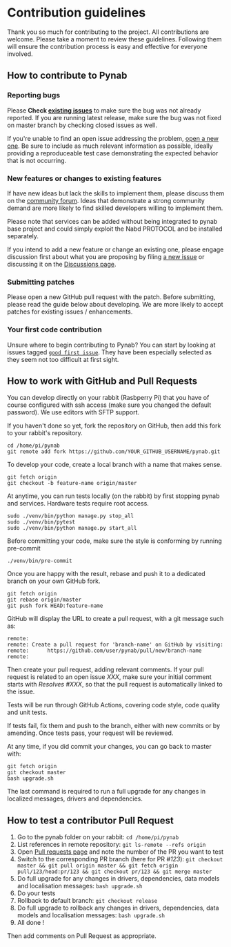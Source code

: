# Contribution guidelines

Thank you so much for contributing to the project. All contributions are
welcome. Please take a moment to review these guidelines. Following them will
ensure the contribution process is easy and effective for everyone involved.

## How to contribute to Pynab

### Reporting bugs

Please **Check [existing issues](/nabaztag2018/pynab/issues)** to make sure the
bug was not already reported. If you are running latest release, make sure the
bug was not fixed on master branch by checking closed issues as well.

If you're unable to find an open issue addressing the problem,
[open a new one](/nabaztag2018/pynab/issues/new). Be sure to include as much
relevant information as possible, ideally providing a reproduceable test case
demonstrating the expected behavior that is not occurring.

### New features or changes to existing features

If have new ideas but lack the skills to implement them, please discuss them
on the [community forum](http://tagtagtag.fr/forum/). Ideas that demonstrate
a strong community demand are more likely to find skilled developers willing
to implement them.

Please note that services can be added without being integrated to pynab base
project and could simply exploit the Nabd PROTOCOL and be installed separately.

If you intend to add a new feature or change an existing one, please engage
discussion first about what you are proposing by filing
[a new issue](/nabaztag2018/pynab/issues/new) or discussing it on the
[Discussions page](https://github.com/nabaztag2018/pynab/discussions).

### Submitting patches

Please open a new GitHub pull request with the patch. Before submitting, please
read the guide below about developing. We are more likely to accept
patches for existing issues / enhancements.

### Your first code contribution

Unsure where to begin contributing to Pynab? You can start by looking at issues
tagged [`good first issue`](https://github.com/nabaztag2018/pynab/issues?q=is%3Aissue+is%3Aopen+label%3A%22good+first+issue%22).
They have been especially selected as they seem not too difficult at first
sight.

## How to work with GitHub and Pull Requests

You can develop directly on your rabbit (Rasbperry Pi) that you have of course
configured with ssh access (make sure you changed the default password). We
use editors with SFTP support.

If you haven't done so yet, fork the repository on GitHub, then add this fork
to your rabbit's repository.
```
cd /home/pi/pynab
git remote add fork https://github.com/YOUR_GITHUB_USERNAME/pynab.git
```

To develop your code, create a local branch with a name that makes sense.
```
git fetch origin
git checkout -b feature-name origin/master
```

At anytime, you can run tests locally (on the rabbit) by first stopping pynab
and services. Hardware tests require root access.
```
sudo ./venv/bin/python manage.py stop_all
sudo ./venv/bin/pytest
sudo ./venv/bin/python manage.py start_all
```

Before committing your code, make sure the style is conforming by running pre-commit
```
./venv/bin/pre-commit
```

Once you are happy with the result, rebase and push it to a dedicated branch on
your own GitHub fork.
```
git fetch origin
git rebase origin/master
git push fork HEAD:feature-name
```

GitHub will display the URL to create a pull request, with a git message such
as:
```
remote:
remote: Create a pull request for 'branch-name' on GitHub by visiting:
remote:      https://github.com/user/pynab/pull/new/branch-name
remote:
```
Then create your pull request, adding relevant comments.
If your pull request is related to an open issue *XXX*, make sure your initial comment
starts with *Resolves #XXX*, so that the pull request is automatically linked to the issue.

Tests will be run through GitHub Actions, covering code style, code quality
and unit tests.

If tests fail, fix them and push to the branch, either with new commits or
by amending. Once tests pass, your request will be reviewed.

At any time, if you did commit your changes, you can go back to master with:
```
git fetch origin
git checkout master
bash upgrade.sh
```

The last command is required to run a full upgrade for any changes in localized
messages, drivers and dependencies.

## How to test a contributor Pull Request

1. Go to the pynab folder on your rabbit: `cd /home/pi/pynab`
2. List references in remote repository: `git ls-remote --refs origin`
3. Open [Pull requests page](https://github.com/nabaztag2018/pynab/pulls) and note the number of the PR you want to test
4. Switch to the corresponding PR branch (here for PR *#123*): `git checkout master && git pull origin master && git fetch origin pull/123/head:pr/123 && git checkout pr/123 && git merge master`
5. Do full upgrade for any changes in drivers, dependencies, data models and localisation messages: `bash upgrade.sh`
6. Do your tests
7. Rollback to default branch: `git checkout release`
8. Do full upgrade to rollback any changes in drivers, dependencies, data models and localisation messages: `bash upgrade.sh`
9. All done !

Then add comments on Pull Request as appropriate.
